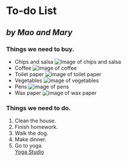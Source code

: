 # To-do List

## _by Mao and Mary_

### Things we need to buy. 

* Chips and salsa
![Image of chips and salsa](http://lorempixel.com/400/200/)
* Coffee 
![image of coffee](http://lorempixel.com/400/200/)
* Toilet paper
![image of toilet paper](http://lorempixel.com/400/200/)
* Vegetables 
![image of vegetables](http://lorempixel.com/400/200/)
* Pens 
![image of pens](http://lorempixel.com/400/200/)
* Wax paper 
![image of wax paper](http://lorempixel.com/400/200/)

### Things we need to do. 

1. Clean the house. 
2. Finish homework. 
3. Walk the dog. 
4. Make dinner. 
5. Go to yoga.  
[Yoga Studio](http://yogapearlpdx.com/) 
